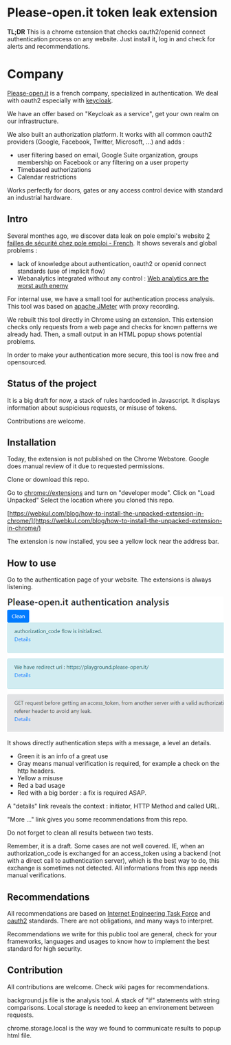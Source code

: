 # Please-open.it token leak extension 

**TL;DR** This is a chrome extension that checks oauth2/openid connect authentication process on any website. Just install it, log in and check for alerts and recommendations.

# Company

[Please-open.it](https://please-open.it) is a french company, specialized in authentication.
We deal with oauth2 especially with [keycloak](https://www.keycloak.org).

We have an offer based on "Keycloak as a service", get your own realm on our infrastructure.

We also built an authorization platform. It works with all common oauth2 providers (Google, Facebook, Twitter, Microsoft, ...) and adds : 
- user filtering based on email, Google Suite organization, groups membership on Facebook or any filtering on a user property
- Timebased authorizations
- Calendar restrictions

Works perfectly for doors, gates or any access control device with standard an industrial hardware.

## Intro

Several monthes ago, we discover data leak on pole emploi's website [2 failles de sécurité chez pole emploi - French](https://www.mathieupassenaud.fr/faille-pole-emploi/).
It shows severals and global problems : 
- lack of knowledge about authentication, oauth2 or openid connect standards (use of implicit flow)
- Webanalytics integrated without any control : [Web analytics are the worst auth enemy](https://www.mathieupassenaud.fr/webanalytics_enemy/)

For internal use, we have a small tool for authentication process analysis. This tool was based on [apache JMeter](http://jmeter.apache.org/) with proxy recording. 

We rebuilt this tool directly in Chrome using an extension. This extension checks only requests from a web page and checks for known patterns we already had. Then, a small output in an HTML popup shows potential problems.

In order to make your authentication more secure, this tool is now free and opensourced.

## Status of the project

It is a big draft for now, a stack of rules hardcoded in Javascript. It displays information about suspicious requests, or misuse of tokens.

Contributions are welcome.

## Installation

Today, the extension is not published on the Chrome Webstore. Google does manual review of it due to requested permissions.

Clone or download this repo.

Go to [chrome://extensions](chrome://extensions) and turn on "developer mode".
Click on "Load Unpacked"
Select the location where you cloned this repo.

[https://webkul.com/blog/how-to-install-the-unpacked-extension-in-chrome/](https://webkul.com/blog/how-to-install-the-unpacked-extension-in-chrome/)

The extension is now installed, you see a yellow lock near the address bar.

## How to use

Go to the authentication page of your website. The extensions is always listening.

![capture](https://github.com/please-openit/token-leak-extension/blob/master/images/capture.png)

It shows directly authentication steps with a message, a level an details.
- Green it is an info of a great use
- Gray means manual verification is required, for example a check on the http headers.
- Yellow a misuse
- Red a bad usage
- Red with a big border : a fix is required ASAP.

A "details" link reveals the context : initiator, HTTP Method and called URL.

"More ..." link gives you some recommendations from this repo.

Do not forget to clean all results between two tests.

Remember, it is a draft. Some cases are not well covered. IE, when an authorization_code is exchanged for an access_token using a backend (not with a direct call to authentication server), which is the best way to do, this exchange is sometimes not detected.
All informations from this app needs manual verifications.

## Recommendations

All recommendations are based on [Internet Engineering Task Force](https://ietf.org) and [oauth2](https://oauth.net/2/) standards. There are not obligations, and many ways to interpret.

Recommendations we write for this public tool are general, check for your frameworks, languages and usages to know how to implement the best standard for high security.

## Contribution

All contributions are welcome. Check wiki pages for recommendations.

background.js file is the analysis tool. A stack of "if" statements with string comparisons.
Local storage is needed to keep an environement between requests.

chrome.storage.local is the way we found to communicate results to popup html file.
